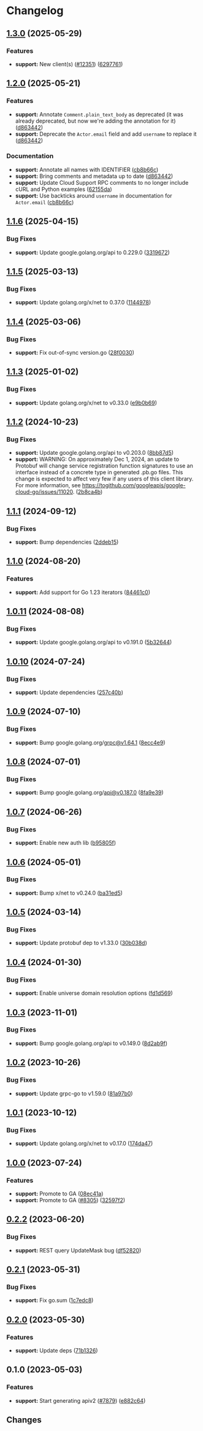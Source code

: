 # Changelog


## [1.3.0](https://github.com/googleapis/google-cloud-go/compare/support/v1.2.0...support/v1.3.0) (2025-05-29)


### Features

* **support:** New client(s) ([#12351](https://github.com/googleapis/google-cloud-go/issues/12351)) ([6297761](https://github.com/googleapis/google-cloud-go/commit/6297761f4d292877e003855b83c02b52e54f1f9d))

## [1.2.0](https://github.com/googleapis/google-cloud-go/compare/support/v1.1.6...support/v1.2.0) (2025-05-21)


### Features

* **support:** Annotate `Comment.plain_text_body` as deprecated (it was already deprecated, but now we're adding the annotation for it) ([d863442](https://github.com/googleapis/google-cloud-go/commit/d863442bc040d09b370aecc40792631df479b1fe))
* **support:** Deprecate the `Actor.email` field and add `username` to replace it ([d863442](https://github.com/googleapis/google-cloud-go/commit/d863442bc040d09b370aecc40792631df479b1fe))


### Documentation

* **support:** Annotate all names with IDENTIFIER ([cb8b66c](https://github.com/googleapis/google-cloud-go/commit/cb8b66cdbff925aaecb59703523cdf364b554eb6))
* **support:** Bring comments and metadata up to date ([d863442](https://github.com/googleapis/google-cloud-go/commit/d863442bc040d09b370aecc40792631df479b1fe))
* **support:** Update Cloud Support RPC comments to no longer include cURL and Python examples ([62155da](https://github.com/googleapis/google-cloud-go/commit/62155dae7958ebd50140a630a38003f4f74d68bc))
* **support:** Use backticks around `username` in documentation for `Actor.email` ([cb8b66c](https://github.com/googleapis/google-cloud-go/commit/cb8b66cdbff925aaecb59703523cdf364b554eb6))

## [1.1.6](https://github.com/googleapis/google-cloud-go/compare/support/v1.1.5...support/v1.1.6) (2025-04-15)


### Bug Fixes

* **support:** Update google.golang.org/api to 0.229.0 ([3319672](https://github.com/googleapis/google-cloud-go/commit/3319672f3dba84a7150772ccb5433e02dab7e201))

## [1.1.5](https://github.com/googleapis/google-cloud-go/compare/support/v1.1.4...support/v1.1.5) (2025-03-13)


### Bug Fixes

* **support:** Update golang.org/x/net to 0.37.0 ([1144978](https://github.com/googleapis/google-cloud-go/commit/11449782c7fb4896bf8b8b9cde8e7441c84fb2fd))

## [1.1.4](https://github.com/googleapis/google-cloud-go/compare/support/v1.1.3...support/v1.1.4) (2025-03-06)


### Bug Fixes

* **support:** Fix out-of-sync version.go ([28f0030](https://github.com/googleapis/google-cloud-go/commit/28f00304ebb13abfd0da2f45b9b79de093cca1ec))

## [1.1.3](https://github.com/googleapis/google-cloud-go/compare/support/v1.1.2...support/v1.1.3) (2025-01-02)


### Bug Fixes

* **support:** Update golang.org/x/net to v0.33.0 ([e9b0b69](https://github.com/googleapis/google-cloud-go/commit/e9b0b69644ea5b276cacff0a707e8a5e87efafc9))

## [1.1.2](https://github.com/googleapis/google-cloud-go/compare/support/v1.1.1...support/v1.1.2) (2024-10-23)


### Bug Fixes

* **support:** Update google.golang.org/api to v0.203.0 ([8bb87d5](https://github.com/googleapis/google-cloud-go/commit/8bb87d56af1cba736e0fe243979723e747e5e11e))
* **support:** WARNING: On approximately Dec 1, 2024, an update to Protobuf will change service registration function signatures to use an interface instead of a concrete type in generated .pb.go files. This change is expected to affect very few if any users of this client library. For more information, see https://togithub.com/googleapis/google-cloud-go/issues/11020. ([2b8ca4b](https://github.com/googleapis/google-cloud-go/commit/2b8ca4b4127ce3025c7a21cc7247510e07cc5625))

## [1.1.1](https://github.com/googleapis/google-cloud-go/compare/support/v1.1.0...support/v1.1.1) (2024-09-12)


### Bug Fixes

* **support:** Bump dependencies ([2ddeb15](https://github.com/googleapis/google-cloud-go/commit/2ddeb1544a53188a7592046b98913982f1b0cf04))

## [1.1.0](https://github.com/googleapis/google-cloud-go/compare/support/v1.0.11...support/v1.1.0) (2024-08-20)


### Features

* **support:** Add support for Go 1.23 iterators ([84461c0](https://github.com/googleapis/google-cloud-go/commit/84461c0ba464ec2f951987ba60030e37c8a8fc18))

## [1.0.11](https://github.com/googleapis/google-cloud-go/compare/support/v1.0.10...support/v1.0.11) (2024-08-08)


### Bug Fixes

* **support:** Update google.golang.org/api to v0.191.0 ([5b32644](https://github.com/googleapis/google-cloud-go/commit/5b32644eb82eb6bd6021f80b4fad471c60fb9d73))

## [1.0.10](https://github.com/googleapis/google-cloud-go/compare/support/v1.0.9...support/v1.0.10) (2024-07-24)


### Bug Fixes

* **support:** Update dependencies ([257c40b](https://github.com/googleapis/google-cloud-go/commit/257c40bd6d7e59730017cf32bda8823d7a232758))

## [1.0.9](https://github.com/googleapis/google-cloud-go/compare/support/v1.0.8...support/v1.0.9) (2024-07-10)


### Bug Fixes

* **support:** Bump google.golang.org/grpc@v1.64.1 ([8ecc4e9](https://github.com/googleapis/google-cloud-go/commit/8ecc4e9622e5bbe9b90384d5848ab816027226c5))

## [1.0.8](https://github.com/googleapis/google-cloud-go/compare/support/v1.0.7...support/v1.0.8) (2024-07-01)


### Bug Fixes

* **support:** Bump google.golang.org/api@v0.187.0 ([8fa9e39](https://github.com/googleapis/google-cloud-go/commit/8fa9e398e512fd8533fd49060371e61b5725a85b))

## [1.0.7](https://github.com/googleapis/google-cloud-go/compare/support/v1.0.6...support/v1.0.7) (2024-06-26)


### Bug Fixes

* **support:** Enable new auth lib ([b95805f](https://github.com/googleapis/google-cloud-go/commit/b95805f4c87d3e8d10ea23bd7a2d68d7a4157568))

## [1.0.6](https://github.com/googleapis/google-cloud-go/compare/support/v1.0.5...support/v1.0.6) (2024-05-01)


### Bug Fixes

* **support:** Bump x/net to v0.24.0 ([ba31ed5](https://github.com/googleapis/google-cloud-go/commit/ba31ed5fda2c9664f2e1cf972469295e63deb5b4))

## [1.0.5](https://github.com/googleapis/google-cloud-go/compare/support/v1.0.4...support/v1.0.5) (2024-03-14)


### Bug Fixes

* **support:** Update protobuf dep to v1.33.0 ([30b038d](https://github.com/googleapis/google-cloud-go/commit/30b038d8cac0b8cd5dd4761c87f3f298760dd33a))

## [1.0.4](https://github.com/googleapis/google-cloud-go/compare/support/v1.0.3...support/v1.0.4) (2024-01-30)


### Bug Fixes

* **support:** Enable universe domain resolution options ([fd1d569](https://github.com/googleapis/google-cloud-go/commit/fd1d56930fa8a747be35a224611f4797b8aeb698))

## [1.0.3](https://github.com/googleapis/google-cloud-go/compare/support/v1.0.2...support/v1.0.3) (2023-11-01)


### Bug Fixes

* **support:** Bump google.golang.org/api to v0.149.0 ([8d2ab9f](https://github.com/googleapis/google-cloud-go/commit/8d2ab9f320a86c1c0fab90513fc05861561d0880))

## [1.0.2](https://github.com/googleapis/google-cloud-go/compare/support/v1.0.1...support/v1.0.2) (2023-10-26)


### Bug Fixes

* **support:** Update grpc-go to v1.59.0 ([81a97b0](https://github.com/googleapis/google-cloud-go/commit/81a97b06cb28b25432e4ece595c55a9857e960b7))

## [1.0.1](https://github.com/googleapis/google-cloud-go/compare/support/v1.0.0...support/v1.0.1) (2023-10-12)


### Bug Fixes

* **support:** Update golang.org/x/net to v0.17.0 ([174da47](https://github.com/googleapis/google-cloud-go/commit/174da47254fefb12921bbfc65b7829a453af6f5d))

## [1.0.0](https://github.com/googleapis/google-cloud-go/compare/support/v0.2.2...support/v1.0.0) (2023-07-24)


### Features

* **support:** Promote to GA ([08ec41a](https://github.com/googleapis/google-cloud-go/commit/08ec41aba981874a7b86a9a941b07f9eb2fc6ce1))
* **support:** Promote to GA ([#8305](https://github.com/googleapis/google-cloud-go/issues/8305)) ([32597f2](https://github.com/googleapis/google-cloud-go/commit/32597f2c69f0f13f300a63e28146688319562342))

## [0.2.2](https://github.com/googleapis/google-cloud-go/compare/support/v0.2.1...support/v0.2.2) (2023-06-20)


### Bug Fixes

* **support:** REST query UpdateMask bug ([df52820](https://github.com/googleapis/google-cloud-go/commit/df52820b0e7721954809a8aa8700b93c5662dc9b))

## [0.2.1](https://github.com/googleapis/google-cloud-go/compare/support/v0.2.0...support/v0.2.1) (2023-05-31)


### Bug Fixes

* **support:** Fix go.sum ([1c7edc8](https://github.com/googleapis/google-cloud-go/commit/1c7edc8f6e9e485052f04c74756987861d825def))

## [0.2.0](https://github.com/googleapis/google-cloud-go/compare/support/v0.1.0...support/v0.2.0) (2023-05-30)


### Features

* **support:** Update deps ([71b1326](https://github.com/googleapis/google-cloud-go/commit/71b1326dd650d998703d788de6d982acebe1e121))

## 0.1.0 (2023-05-03)


### Features

* **support:** Start generating apiv2 ([#7879](https://github.com/googleapis/google-cloud-go/issues/7879)) ([e882c64](https://github.com/googleapis/google-cloud-go/commit/e882c647e58564bc6e4265d1424df22ab0eb0e2b))

## Changes

